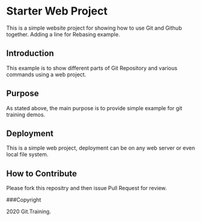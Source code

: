 # Starter Web Project 

This is a simple website project for showing how to use Git and Github together. Adding a line for Rebasing example.

## Introduction

This example is to show different parts
of Git Repository and various commands
using a web project. 

## Purpose

As stated above, the main purpose is to
provide simple example for git training
demos.

## Deployment

This is a simple web project, deployment
can be on any web server or even local
file system.

## How to Contribute

Please fork this repositry and then issue Pull Request for review.

###Copyright

2020 Git.Training.


